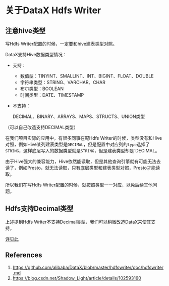 # 关于DataX Hdfs Writer

## 注意hive类型

写Hdfs Writer配置的时候，一定要和hive建表类型对照。

DataX支持Hive数据类型情况：

- 支持： 

  - 数值型：TINYINT、SMALLINT、INT、BIGINT、FLOAT、DOUBLE 
  - 字符串类型：STRING、VARCHAR、CHAR 
  - 布尔类型：BOOLEAN
  - 时间类型：DATE、TIMESTAMP 

- 不支持：

  DECIMAL、BINARY、ARRAYS、MAPS、STRUCTS、UNION类型

（可以自己改造支持DECIMAL类型）

在我们项目实际的应用中，有很多同事在配Hdfs Writer的时候，类型没有和Hive对照，例如Hive某列建表类型是`DECIMAL`，但是配置中对应列的`type`选择了`STRING`，这样底层写入的数据类型就是`STRING`，但是建表类型却是`DECIMAL。

由于Hive强大的兼容能力，Hive依然能读取，但是其他查询引擎就有可能无法去读了，例如Presto，就无法读取，只有底层类型和建表类型对照，Presto才能读取。

所以我们在写Hdfs Writer配置的时候，就按照类型一一对应，以免后续其他问题。

## Hdfs支持Decimal类型

上述提到Hdfs Writer不支持Decimal类型，我们可以稍微改造DataX来使其支持。

[详见此](https://blog.csdn.net/Shadow_Light/article/details/102593160)

## References

1. https://github.com/alibaba/DataX/blob/master/hdfswriter/doc/hdfswriter.md
2. https://blog.csdn.net/Shadow_Light/article/details/102593160